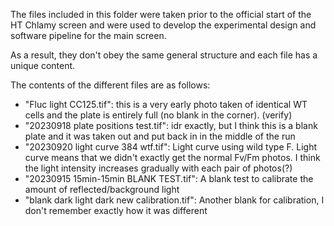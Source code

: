 The files included in this folder were taken prior to the official start of the HT Chlamy screen and were used to develop the experimental design and software pipeline for the main screen.

As a result, they don't obey the same general structure and each file has a unique content.

The contents of the different files are as follows:

- "Fluc light CC125.tif": this is a very early photo taken of identical WT cells and the plate is entirely full (no blank in the corner). (verify)
- "20230918 plate positions test.tif": idr exactly, but I think this is a blank plate and it was taken out and put back in in the middle of the run
- "20230920 light curve 384 wtf.tif": Light curve using wild type F. Light curve means that we didn't exactly get the normal Fv/Fm photos. I think the light intensity increases gradually with each pair of photos(?)
- "20230915 15min-15min BLANK TEST.tif": A blank test to calibrate the amount of reflected/background light
- "blank dark light dark new calibration.tif": Another blank for calibration, I don't remember exactly how it was different